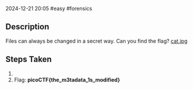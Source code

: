 2024-12-21
20:05
#easy #forensics

## Description
Files can always be changed in a secret way. 
Can you find the flag? [cat.jpg](https://mercury.picoctf.net/static/149ab4b27d16922142a1e8381677d76f/cat.jpg)

## Steps Taken
1. 
3. Flag: **picoCTF{the_m3tadata_1s_modified}**
